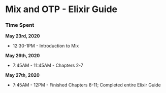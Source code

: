 # Mix and OTP - Elixir Guide

### Time Spent

**May 23rd, 2020**
* 12:30-1PM - Introduction to Mix

**May 26th, 2020**
* 7:45AM - 11:45AM - Chapters 2-7

**May 27th, 2020**
* 7:45AM - 12PM - Finished Chapters 8-11; Completed entire Elixir Guide
